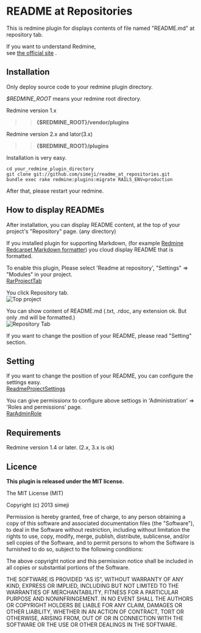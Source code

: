 README at Repositories
=======================

This is redmine plugin for displays contents of file named "README.md" at repository tab.

If you want to understand Redmine,  
see [the official site](http://www.redmine.org/) .

Installation
----------------

Only deploy source code to your redmine plugin directory.

*$REDMINE_ROOT* means your redmine root directory.

Redmine version 1.x  
>> **{$REDMINE_ROOT}/vendor/plugins**  
 
Redmine version 2.x and lator(3.x)
>> **{$REDMINE_ROOT}/plugins**


Installation is very easy.

    cd your_redmine_plugin_directory
    git clone git://github.com/simeji/readme_at_repositories.git
    bundle exec rake redmine:plugins:migrate RAILS_ENV=production
    
After that, please restart your redmine.

How to display READMEs
----------------

After installation, you can display README content, at the top of your project's "Repository" page.
(any directory)

If you installed plugin for supporting Markdown, (for example [Redmine Redcarpet Markdown formatter](https://github.com/alminium/redmine_redcarpet_formatter)) you cloud display README that is formatted.


To enable this plugin, Please select  'Readme at repository', "Settings" => "Modules" in your project.  
[RarProjectTab](https://raw.githubusercontent.com/wiki/simeji/readme_at_repositories/assets/img/project_module.png)

You click Repository tab.  
![Top project](https://raw.githubusercontent.com/wiki/simeji/readme_at_repositories/assets/img/top_navibar.png)

You can show content of README.md (.txt, .rdoc, any extension ok. But only .md will be formatted.)  
![Repository Tab](https://raw.githubusercontent.com/wiki/simeji/readme_at_repositories/assets/img/repository_view.png)

If you want to change the position of your README, please read "Setting" section.

Setting
----------------

If you want to change the position of your README, you can configure the settings easy.  
[ReadmeProjectSettings](https://raw.githubusercontent.com/wiki/simeji/readme_at_repositories/assets/img/project_setting.png)

You can give permissionx to configure above settiogs in 'Administration' => 'Roles and permissions' page.  
[RarAdminRole](https://raw.githubusercontent.com/wiki/simeji/readme_at_repositories/assets/img/permission.png)


Requirements
----------------

Redmine version 1.4 or later. 
(2.x, 3.x is ok)


Licence
----------------

**This plugin is released under the MIT license.**

The MIT License (MIT)

Copyright (c) 2013 simeji

Permission is hereby granted, free of charge, to any person obtaining a copy
of this software and associated documentation files (the "Software"), to deal
in the Software without restriction, including without limitation the rights
to use, copy, modify, merge, publish, distribute, sublicense, and/or sell
copies of the Software, and to permit persons to whom the Software is
furnished to do so, subject to the following conditions:

The above copyright notice and this permission notice shall be included in
all copies or substantial portions of the Software.

THE SOFTWARE IS PROVIDED "AS IS", WITHOUT WARRANTY OF ANY KIND, EXPRESS OR
IMPLIED, INCLUDING BUT NOT LIMITED TO THE WARRANTIES OF MERCHANTABILITY,
FITNESS FOR A PARTICULAR PURPOSE AND NONINFRINGEMENT. IN NO EVENT SHALL THE
AUTHORS OR COPYRIGHT HOLDERS BE LIABLE FOR ANY CLAIM, DAMAGES OR OTHER
LIABILITY, WHETHER IN AN ACTION OF CONTRACT, TORT OR OTHERWISE, ARISING FROM,
OUT OF OR IN CONNECTION WITH THE SOFTWARE OR THE USE OR OTHER DEALINGS IN
THE SOFTWARE.
